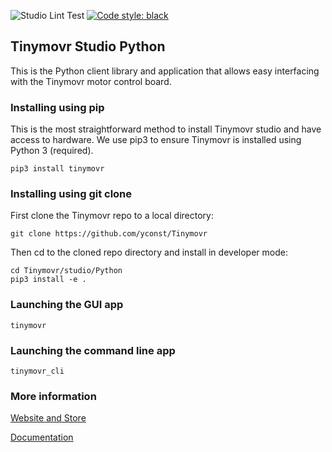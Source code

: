 ![Studio Lint Test](https://github.com/yconst/tinymovr/workflows/Tinymovr%20Studio%20Lint%2FTest/badge.svg)
[![Code style: black](https://img.shields.io/badge/code%20style-black-000000.svg)](https://github.com/psf/black)

## Tinymovr Studio Python

This is the Python client library and application that allows easy interfacing with the Tinymovr motor control board.

### Installing using pip

This is the most straightforward method to install Tinymovr studio and have access to hardware. We use pip3 to ensure Tinymovr is installed using Python 3 (required).

    pip3 install tinymovr

### Installing using git clone

First clone the Tinymovr repo to a local directory:

    git clone https://github.com/yconst/Tinymovr

Then cd to the cloned repo directory and install in developer mode:

    cd Tinymovr/studio/Python
    pip3 install -e .

### Launching the GUI app

    tinymovr

### Launching the command line app

    tinymovr_cli

### More information

[Website and Store](https://tinymovr.com)

[Documentation](https://tinymovr.readthedocs.io)

